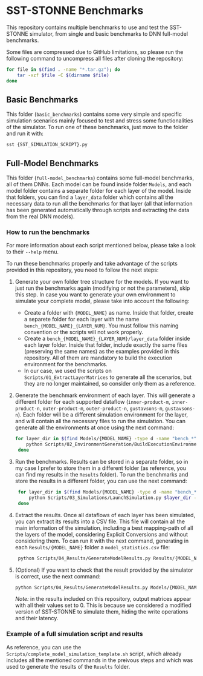 # SST-STONNE Benchmarks

This repository contains multiple benchmarks to use and test the SST-STONNE simulator,
from single and basic benchmarks to DNN full-model benchmarks.

Some files are compressed due to GitHub limitations, so please run the following command to
uncompress all files after cloning the repository:

```bash
for file in $(find . -name "*.tar.gz"); do
    tar -xzf $file -C $(dirname $file)
done
```

## Basic Benchmarks

This folder (`basic_benchmarks`) contains some very simple and specific simulation scenarios mainly focused
to test and stress some functionalities of the simulator. To run one of these benchmarks,
just move to the folder and run it with:

```
sst {SST_SIMULATION_SCRIPT}.py
```

## Full-Model Benchmarks

This folder (`full-model_benchmarks`) contains some full-model benchmarks, all of them DNNs.
Each model can be found inside folder `Models`, and each model folder contains a separate folder
for each layer of the model. Inside that folders, you can find a `layer_data` folder which contains
all the necessary data to run all the benchmarks for that layer (all that information has been
generated automatically through scripts and extracting the data from the real DNN models).

### How to run the benchmarks

For more information about each script mentioned below, please take a look to their `--help` menu.

To run these benchmarks properly and take advantage of the scripts provided in this repository,
you need to follow the next steps:

1. Generate your own folder tree structure for the models. If you want to just run the benchmarks
   again (modifying or not the parameters), skip this step. In case you want to generate your own
   environment to simulate your complete model, please take into account the following:
   - Create a folder with `{MODEL_NAME}` as name. Inside that folder, create a separete folder for
     each layer with the name `bench_{MODEL_NAME}_{LAYER_NUM}`. You must follow this naming convention
     or the scripts will not work properly.
   - Create a `bench_{MODEL_NAME}_{LAYER_NUM}/layer_data` folder inside each layer folder. Inside that folder,
     include exactly the same files (preserving the same names) as the examples provided in this repository.
     All of them are mandatory to build the execution environment for the benchmarks.
   - In our case, we used the scripts on `Scripts/01_ExtractLayerMatrices` to generate all the scenarios, but
     they are no longer maintained, so consider only them as a reference.

2. Generate the benchmark environment of each layer. This will generate a different folder for each supported
   dataflow (`inner-product-m`, `inner-product-n`, `outer-product-m`, `outer-product-n`, `gustavsons-m`, `gustavsons-n`).
   Each folder will be a different simulation environment for the layer, and will contain all the necessary files
   to run the simulation. You can generate all the environments at once using the next command:

   ```bash
   for layer_dir in $(find Models/{MODEL_NAME} -type d -name "bench_*"; do
       python Scripts/02_EnvironmentGeneration/BuildExecutionEnvironment.py $layer_dir
    done
   ```

3. Run the benchmarks. Results can be stored in a separate folder, so in my case I prefer to store them
   in a different folder (as reference, you can find my results in the `Results` folder). To run the benchmarks
   and store the results in a different folder, you can use the next command:

   ```bash
    for layer_dir in $(find Models/{MODEL_NAME} -type d -name "bench_*"; do
        python Scripts/03_Simulations/LaunchSimulation.py $layer_dir -o Results/{MODEL_NAME} --target all
    done
    ```

4. Extract the results. Once all dataflows of each layer has been simulated, you can extract its results into a 
   CSV file. This file will contain all the main information of the simulation, including a best mapping-path
   of all the layers of the model, considering Explicit Conversions and without considering them. To can run it with
   the next command, generating in each `Results/{MODEL_NAME}` folder a `model_statistics.csv` file:

   ```bash
    python Scripts/04_Results/GenerateModelResults.py Results/{MODEL_NAME} --ec_cycles 10
    ```

5. (Optional) If you want to check that the result provided by the simulator is correct, use the next command:

    ```bash
    python Scripts/04_Results/GenerateModelResults.py Models/{MODEL_NAME} --results_dir Results/{MODEL_NAME} --delta 0.001
    ```

    _Note:_ in the results included on this repository, output matrices appear with all their values set to 0. This is because
    we considered a modified version of SST-STONNE to simulate them, hiding the write operations and their latency.

### Example of a full simulation script and results

As reference, you can use the `Scripts/complete_model_simulation_template.sh` script, which already includes all the
mentioned commands in the preivous steps and which was used to generate the results of the `Results` folder.
